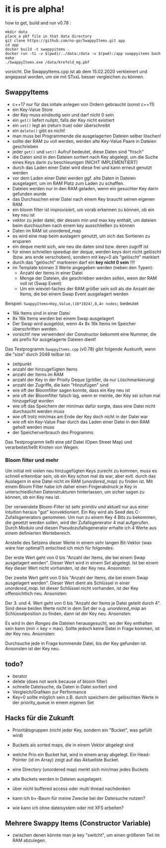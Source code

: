# it is pre alpha!

how to get, build and run v0.78 :

    mkdir data
    place a pbf file in that data directory
    git clone https://github.com/no-go/SwappyItems.git app
    cd app
    docker build -t swappyitems .
    docker run -ti -v $(pwd)/../data:/data -v $(pwd):/app swappyitems bash
    make
    ./SwappyItems.exe /data/krefeld_mg.pbf

vorsicht. Die SwappyItems.cpp ist ab dem 15.02.2020 verkleinert und angepasst worden, um sie
mit STxxL besser vergleichen zu können.

## SwappyItems

- c++17 nur für das initale anlegen von Ordern gebraucht (sonst c++11)
- ein Key-Value Store
- der Key muss eindeutig sein und darf nicht 0 sein
- ein `get()` liefert nullptr, falls der Key nicht existiert
- ein `set()` legt an (return true) oder überschreibt
- ein `delete()` gibt es nicht!
- man muss bei Programmende die ausgelagerten Dateien selber löschen!
- sollte der RAM zu voll werden, werden alte Key-Value Paare in Dateien geschrieben
- jeder `get()` und `set()` Aufruf bedeutet, diese Daten sind "frisch"
- die Daten sind in den Dateien sortiert nach Key abgelegt, um die Suche eines Keys darin zu beschleunigen (NICHT IMPLEMENTIERT)
- durch das Laden einer Datei wird diese frei und kann erneut genutzt werden
- vor dem Laden einer Datei werden ggf. alte Daten in Dateien ausgelagert, um im RAM Platz zum Laden zu schaffen.
- Dateien werden nur in den RAM geladen, wenn ein gesuchter Key darin gefunden wurde
- das Durchsuchen einer Datei nach einem Key braucht seinen eigenen RAM
- ein bloom filter ist improvisiert, um vorab erkennen zu können, ob ein key neu ist
- vektor zu jeder datei, der dessen min und max key enthält, um dateien beim durchsuchen nach einem key ausschließen zu können
- Daten im RAM ist unordered_map
- es wird eine map beim auslagern genutzt, um sich das Sortieren zu ersparen
- ein deque merkt sich, wie neu die daten sind bzw. deren zugriff ist
- für einen schnellen speedup der deque, werden keys dort nicht gelöscht (bzw. ans ende verschoben), sondern mit key=0 als "gelöscht" markiert
- durch das "gelöscht" markieren darf ein **key nicht 0 sein** !!!!
- im Template können 3 Werte angegeben werden (neben den Typen):
  - Anzahl der Items in einer Datei
  - Menge der Dateien, die geschrieben werden sollen, wenn der RAM voll ist (Swap Event)
  - Um ein wieviel-faches der RAM größer sein soll als die Anzahl der Items, die bei einem Swap Event ausgelagert werden

Beispiel: `SwappyItems<Key,Value,(16*1024),8,4> nodes;` bedeutet

- 16k Items sind in einer Datei
- 8x 16k Items werden bei einem Swap ausgelagert
- Der Swap wird ausgelöst, wenn 4x 8x 16k Items im Speicher überschritten werden.
- vorsicht! new verwenden! der Constructor bekommt eine Nummer, die als prefix für ausgelagerte Dateien dient!

Das Testprogramm `SwappyItems.cpp` (v0.78) gibt folgende Auskunft, wenn die "size" durch 2048 teilbar ist:

- zeitpunkt
- anzahl der hinzugefügten Items
- anzahl der Items im RAM
- anzahl der Key in der Prioity Deque (größer, da nur Löschmarkierung)
- anzahl der Zugriffe, die kein "Hinzufügen" sind
- wie oft der Bloomfilter sagen konnte, dass ein Key neu ist
- wie oft der Bloomfilter falsch lag, wenn er meinte, der Key sei schon mal hinzugefügt worden
- wie oft das Speichern der min/max dafür sorgte, dass eine Datei nicht durchsucht werden muss
- wie oft trotz min/max am Ende der Key doch nicht in der Datei war
- wie oft ein Key-Value Paar durch das Laden einer Datei in den RAM geholt werden muss
- der Speicherverbrauch des Programms

Das Testprogramm ließt eine pbf Datei (Open Street Map) und verarbeitet/ließt Knoten von Wegen.

### Bloom filter und mehr

Um initial mit vielen neu hinzugefügten Keys zurecht zu kommen, muss es schnell
erkennbar sein, ob ein Key schon mal da war, aber evtl. durch das Auslagern in eine
Datei nicht im RAM (*unordered_map*) zu finden ist. Mit einem Bloom Filter habe ich
daher einen Fingerabdruck je Key in unterschiedlichen Datenstrukturen hinterlassen,
um sicher sagen zu können, ob ein Key neu ist.

Der verwendete Bloom-Filter ist sehr primitiv und aktuell nur aus einer
Intuition heraus "gut" konvektioniert.
Ein Key wird als Seed des C-Zufallsgenerators genommen. Um nun zu einem Key 4 Bits
zu bekommen, die gesetzt werden sollen, wird der Zufallsgenerator 4 mal aufgerufen.
Durch Modulo und diesen Pseudozufallsgenerator erhalte ich 4 Werte aus einem definierten
Wertebereich.

Anstelle des Setzens dieser Werte in einem sehr langen Bit-Vektor (was wäre hier optimal?)
entschied ich mich für folgendes:

Der erste Wert geht von 0 bis "Anzahl der Items, die bei einem Swap ausgelagert werden".
Dieser Wert wird in einem *Set* abgelegt. Ist bei einem Key dieser Wert nicht vorhanden,
ist der Key neu. Ansonsten:

Der zweite Wert geht von 0 bis "Anzahl der Items, die bei einem Swap ausgelagert werden".
Dieser Wert dient als Schlüssel in einer *unordered_map*.  Ist dieser Schlüssel nicht
vorhanden, ist der Key offensichtlich neu. Ansonsten:

Der 3. und 4. Wert geht von 0 bis "Anzahl der Items je Datei geteilt durch 4". Sind diese
beiden Werte nicht in dem *Set* der o.g. *unordered_map* an Schlüsselposition zu finden,
dann ist der Key neu. Ansonsten:

Es wird in den *Ranges* die Dateien herausgesucht, wo der Key enthalten sein
kann (min < key < max). Sollte jedoch keine Datei in Frage kommen, ist der Key neu. Ansonsten:

Durchsuche jede in Frage kommende Datei, bis der Key gefunden ist. Ansonsten ist der Key neu. 

## todo?

- iterator
- delete (does not work because of bloom filter)
- schnelle Dateisuche, da Daten in Datei sortiert sind
- Vergleich/Grafiken zur Performance
- Key=0 sollte möglich sein z.B. durch speichern der gelöschten Werte in der priority_queue in einem eigenen Set

## Hacks für die Zukunft

- Prioritätsgruppen (nicht jeder Key, sondern ein "Bucket", was gefüllt wird)
- Buckets als sorted maps, die in einem Vektor abgelegt sind
- welche Prio ein Bucket hat, wird in einem array abgelegt. Ein Head-Pointer (id im Array) zeigt auf das Aktuellste Bucket.
- eine Directory (unordered map) merkt sich min/max jedes Buckets
- alte Buckets werden in Dateien ausgelagert.

- über nicht buffered access oder multi thread nachdenken
- kann ich b+-Baum für meine Zwecke bei der Dateisuche nutzen?
- wie kann ich ohne dateisystem oder mit XFS arbeiten?

## Mehrere Swappy Items (Constructor Variable)

- zwischen denen könnte man je key "switcht", um einen größeren Teil im RAM abzulegen.


